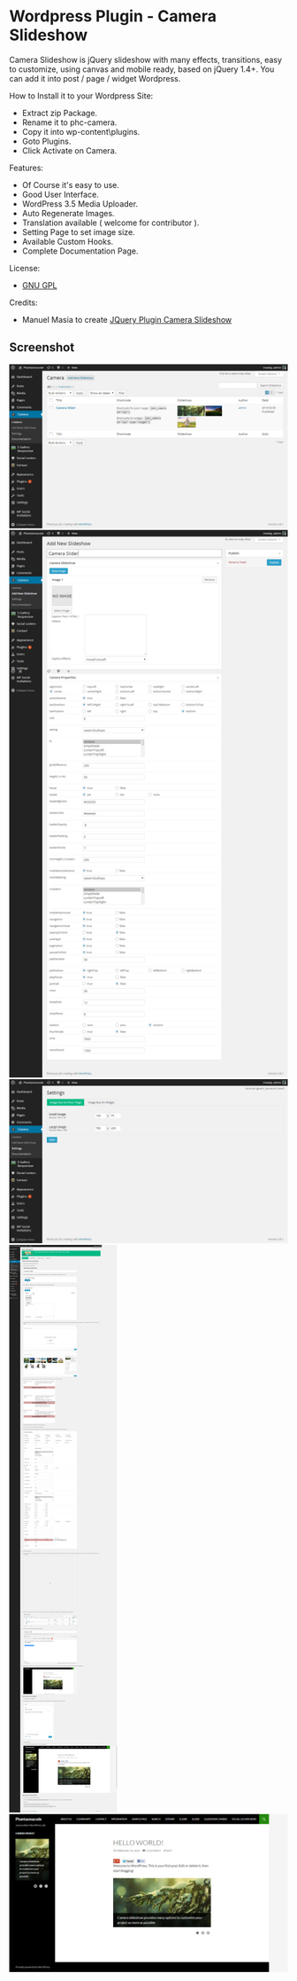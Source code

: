 # Wordpress Plugin - Camera Slideshow

Camera Slideshow is jQuery slideshow with many effects, transitions, easy to customize, using canvas and mobile ready, based on jQuery 1.4+. You can add it into post / page / widget Wordpress.

How to Install it to your Wordpress Site:
* Extract zip Package.
* Rename it to phc-camera.
* Copy it into wp-content\plugins.
* Goto Plugins.
* Click Activate on Camera.

Features:
* Of Course it's easy to use.
* Good User Interface.
* WordPress 3.5 Media Uploader.
* Auto Regenerate Images.
* Translation available ( welcome for contributor ).
* Setting Page to set image size.
* Available Custom Hooks.
* Complete Documentation Page.

License: 
* [GNU GPL](http://www.gnu.org/licenses/gpl-3.0.txt)

Credits:
* Manuel Masia to create [JQuery Plugin Camera Slideshow](http://www.pixedelic.com/plugins/camera/)

## Screenshot
![Screenshot 1](screenshot/screenshot1.png)
![Screenshot 2](screenshot/screenshot2.png)
![Screenshot 3](screenshot/screenshot3.png)
![Screenshot 4](screenshot/screenshot4.png)
![Screenshot 5](screenshot/screenshot5.png)
